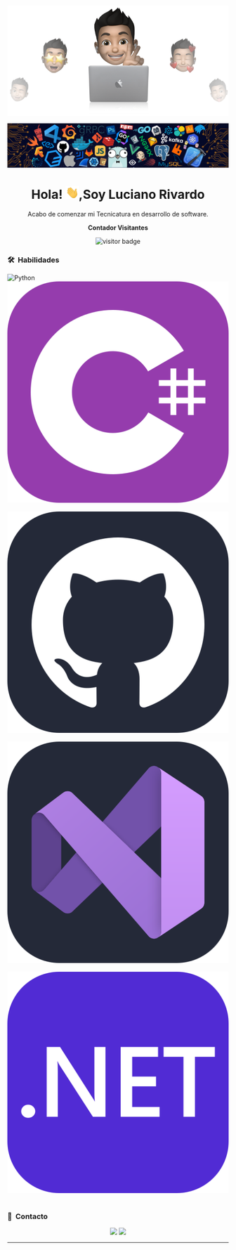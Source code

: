 <p align="center"><img src="https://raw.githubusercontent.com/KevinPatel04/KevinPatel04/master/cover-thompson.png"></p>
<p align="center"><img src="https://raw.githubusercontent.com/KevinPatel04/KevinPatel04/master/header.png"></p>

<h1 align="center">Hola! <img src="https://raw.githubusercontent.com/KevinPatel04/KevinPatel04/master/Hi.gif" width="30px">,Soy Luciano Rivardo </h1>

<p align="center" width="150px">Acabo de comenzar mi Tecnicatura en desarrollo de software.</p>

<p align="center"><b>Contador Visitantes</b></p>
<p align="center"><img src="https://profile-counter.glitch.me/luchorivardo/count.svg?" alt="visitor badge"/></p>

### 🛠 &nbsp;Habilidades

![Python](https://img.shields.io/badge/-Python-05122A?style=flat&logo=python)&nbsp;
![C#](https://raw.githubusercontent.com/tandpfun/skill-icons/65dea6c4eaca7da319e552c09f4cf5a9a8dab2c8/icons/CS.svg)&nbsp;
![GitHub](https://raw.githubusercontent.com/tandpfun/skill-icons/65dea6c4eaca7da319e552c09f4cf5a9a8dab2c8/icons/Github-Dark.svg)&nbsp;
![Visual Studio Code](https://raw.githubusercontent.com/tandpfun/skill-icons/65dea6c4eaca7da319e552c09f4cf5a9a8dab2c8/icons/VisualStudio-Dark.svg)&nbsp;
![.net](https://raw.githubusercontent.com/tandpfun/skill-icons/65dea6c4eaca7da319e552c09f4cf5a9a8dab2c8/icons/DotNet.svg)&nbsp;

### :link: &nbsp;Contacto

<p align="center">
<a href="mailto:luchorivardo@gmail.com"><img src="https://img.shields.io/badge/-luchorivardo@gmail.com-D14836?style=for-the-badge&logo=Gmail&logoColor=white"/></a>
<a href="https://www.instagram.com/luchorivardo5/"><img src="https://img.shields.io/badge/-luchorivardo05-E4405F?style=for-the-badge&logo=Instagram&logoColor=white"/></a>
</p>

---
